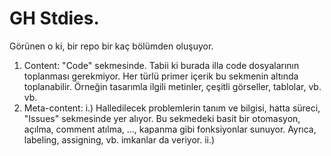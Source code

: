 # GH Stdies.
Görünen o ki, bir repo bir kaç bölümden oluşuyor.
1. Content: "Code" sekmesinde. Tabii ki burada illa code dosyalarının toplanması gerekmiyor. Her türlü primer içerik bu sekmenin altında toplanabilir. Örneğin tasarımla ilgili metinler, çeşitli görseller, tablolar, vb. vb.
2. Meta-content: 
i.) Halledilecek problemlerin tanım ve bilgisi, hatta süreci, "Issues" sekmesinde yer alıyor. Bu sekmedeki basit bir otomasyon, açılma, comment atılma, ..., kapanma gibi fonksiyonlar sunuyor. Ayrıca, labeling, assigning, vb. imkanlar da veriyor.
ii.) 

